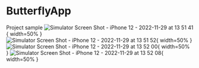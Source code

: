 # ButterflyApp
Project sample
![Simulator Screen Shot - iPhone 12 - 2022-11-29 at 13 51 41](https://user-images.githubusercontent.com/25380694/204496894-8ae85062-b087-4c69-bcaf-6b83844de4a0.png){ width=50% }
![Simulator Screen Shot - iPhone 12 - 2022-11-29 at 13 51 52](https://user-images.githubusercontent.com/25380694/204496949-aadd57b2-fd59-47bb-aa78-96f766bfb47c.png){ width=50% }
![Simulator Screen Shot - iPhone 12 - 2022-11-29 at 13 52 00](https://user-images.githubusercontent.com/25380694/204496961-de1e275f-be4d-4940-a946-15c29ed1dca3.png){ width=50% }
![Simulator Screen Shot - iPhone 12 - 2022-11-29 at 13 52 08](https://user-images.githubusercontent.com/25380694/204496971-b306ee97-f95d-4e55-9e3c-0af61fbe6004.png){ width=50% }
